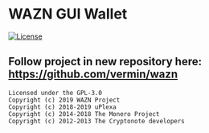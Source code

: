 WAZN GUI Wallet
======================

[![License](https://img.shields.io/badge/license-GPL--3.0-blue)](https://opensource.org/licenses/GPL-3.0)

## Follow project in new repository here: https://github.com/vermin/wazn
```
Licensed under the GPL-3.0
Copyright (c) 2019 WAZN Project  
Copyright (c) 2018-2019 uPlexa  
Copyright (c) 2014-2018 The Monero Project  
Copyright (c) 2012-2013 The Cryptonote developers
```
